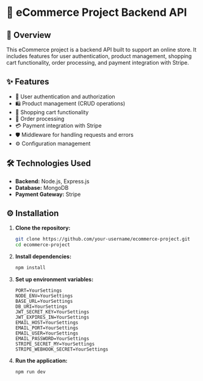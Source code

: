 # 🛒 eCommerce Project Backend API

## 📖 Overview

This eCommerce project is a backend API built to support an online store. It includes features for user authentication, product management, shopping cart functionality, order processing, and payment integration with Stripe.

## ✨ Features

- 🔐 User authentication and authorization
- 🛍️ Product management (CRUD operations)
- 🛒 Shopping cart functionality
- 🧾 Order processing
- 💳 Payment integration with Stripe
- 🛡️ Middleware for handling requests and errors
- ⚙️ Configuration management

## 🛠️ Technologies Used

- **Backend:** Node.js, Express.js
- **Database:** MongoDB
- **Payment Gateway:** Stripe

## ⚙️ Installation

1. **Clone the repository:**

   ```bash
   git clone https://github.com/your-username/ecommerce-project.git
   cd ecommerce-project

   ```

2. **Install dependencies:**

   ```bash
   npm install

   ```

3. **Set up environment variables:**

   ```env
   PORT=YourSettings
   NODE_ENV=YourSettings
   BASE_URL=YourSettings
   DB_URI=YourSettings
   JWT_SECRET_KEY=YourSettings
   JWT_EXPIRES_IN=YourSettings
   EMAIL_HOST=YourSettings
   EMAIL_PORT=YourSettings
   EMAIL_USER=YourSettings
   EMAIL_PASSWORD=YourSettings
   STRIPE_SECRET_MY=YourSettings
   STRIPE_WEBHOOK_SECRET=YourSettings

   ```

4. **Run the application:**
   ```bash
   npm run dev
   ```
